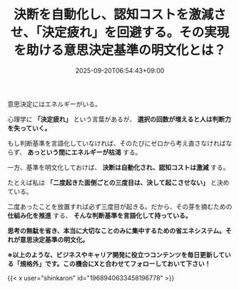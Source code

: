 ﻿---
title: "決断を自動化し、認知コストを激減させ、「決定疲れ」を回避する。その実現を助ける意思決定基準の明文化とは？"
date: 2025-09-20T06:54:43+09:00
draft: false
---

意思決定にはエネルギーがいる。

心理学に **「決定疲れ」** という言葉があるが、 **選択の回数が増えると人は判断力を失っていく。**



もし判断基準を言語化していなければ、そのたびにゼロから考え直さなければならず、 **あっという間にエネルギーが枯渇** する。

一方、基準を明文化しておけば、 **決断は自動化され、認知コストは激減** する。

たとえば私は **「二度起きた面倒ごとの三度目は、決して起こさせない」** と決めている。

二度あったことを放置すれば必ず三度目が起きる。だから、その芽を摘むための **仕組み化を推進** する、 **そんな判断基準を言語化して持っている。**

**思考の無駄を省き、本当に大切なことのみに集中するための省エネシステム。それが意思決定基準の明文化。**



**※以上のような、ビジネスやキャリア開発に役立つコンテンツを毎日更新している「規格外」です。この機会にXと合わせてフォローしておいて下さい！**



{{< x user="shinkaron" id="1968940633458196778" >}}